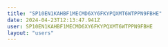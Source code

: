 ```yaml
---
title: "SP10EN1KAHBF1MECMD6XY6FKYPQXMT6WTPPN9FBHE"
date: 2024-04-23T12:13:47.941Z
user: SP10EN1KAHBF1MECMD6XY6FKYPQXMT6WTPPN9FBHE
layout: "users"
---
```

    